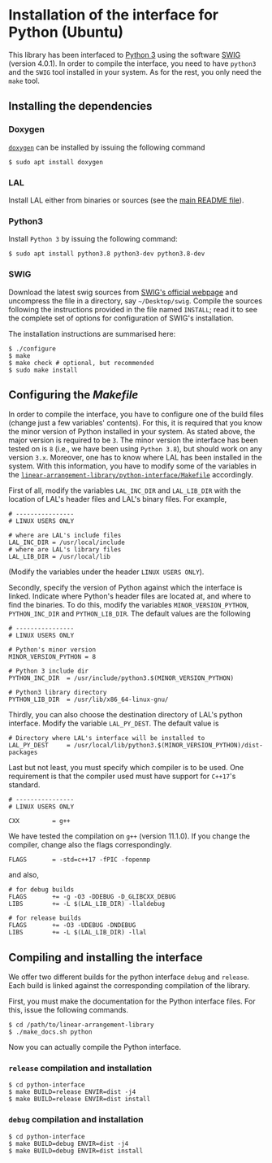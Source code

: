 # Installation of the interface for Python (Ubuntu)

This library has been interfaced to [Python 3](https://www.python.org/) using the software [SWIG](http://www.swig.org/) (version 4.0.1). In order to compile the interface, you need to have `python3` and the `SWIG` tool installed in your system. As for the rest, you only need the `make` tool.

## Installing the dependencies

### Doxygen

[`doxygen`](https://www.doxygen.nl/index.html) can be installed by issuing the following command

	$ sudo apt install doxygen

### LAL

Install LAL either from binaries or sources (see the [main README file](https://github.com/LAL-project/linear-arrangement-library/blob/master/README.md)).

### Python3 

Install `Python 3` by  issuing the following command:

	$ sudo apt install python3.8 python3-dev python3.8-dev

### SWIG

Download the latest swig sources from [SWIG's official webpage](http://www.swig.org/) and uncompress the file in a directory, say `~/Desktop/swig`. Compile the sources following the instructions provided in the file named `INSTALL`; read it to see the complete set of options for configuration of SWIG's installation.

The installation instructions are summarised here:

	$ ./configure
	$ make
	$ make check # optional, but recommended
	$ sudo make install

## Configuring the _Makefile_

In order to compile the interface, you have to configure one of the build files (change just a few variables' contents). For this, it is required that you know the minor version of Python installed in your system. As stated above, the major version is required to be `3`. The minor version the interface has been tested on is `8` (i.e., we have been using `Python 3.8`), but should work on any version `3.x`. Moreover, one has to know where LAL has been installed in the system. With this information, you have to modify some of the variables in the [`linear-arrangement-library/python-interface/Makefile`](https://github.com/LAL-project/linear-arrangement-library/blob/master/python-interface/Makefile) accordingly.

First of all, modify the variables `LAL_INC_DIR` and `LAL_LIB_DIR` with the location of LAL's header files and LAL's binary files. For example,

	# ----------------
	# LINUX USERS ONLY
	
	# where are LAL's include files
	LAL_INC_DIR = /usr/local/include
	# where are LAL's library files
	LAL_LIB_DIR = /usr/local/lib

(Modify the variables under the header `LINUX USERS ONLY`).

Secondly, specify the version of Python against which the interface is linked. Indicate where Python's header files are located at, and where to find the binaries. To do this, modify the variables `MINOR_VERSION_PYTHON`, `PYTHON_INC_DIR` and `PYTHON_LIB_DIR`. The default values are the following

	# ----------------
	# LINUX USERS ONLY
	
	# Python's minor version
	MINOR_VERSION_PYTHON = 8
	
	# Python 3 include dir
	PYTHON_INC_DIR	= /usr/include/python3.$(MINOR_VERSION_PYTHON)
	
	# Python3 library directory
	PYTHON_LIB_DIR	= /usr/lib/x86_64-linux-gnu/
	
Thirdly, you can also choose the destination directory of LAL's python interface. Modify the variable `LAL_PY_DEST`. The default value is

	# Directory where LAL's interface will be installed to
	LAL_PY_DEST		= /usr/local/lib/python3.$(MINOR_VERSION_PYTHON)/dist-packages

Last but not least, you must specify which compiler is to be used. One requirement is that the compiler used must have support for `C++17`'s standard.

	# ----------------
	# LINUX USERS ONLY
	
	CXX			= g++
	
We have tested the compilation on `g++` (version 11.1.0). If you change the compiler, change also the flags correspondingly.

	FLAGS		= -std=c++17 -fPIC -fopenmp

and also,

	# for debug builds
	FLAGS		+= -g -O3 -DDEBUG -D_GLIBCXX_DEBUG
	LIBS		+= -L $(LAL_LIB_DIR) -llaldebug

	# for release builds
	FLAGS		+= -O3 -UDEBUG -DNDEBUG
	LIBS		+= -L $(LAL_LIB_DIR) -llal

## Compiling and installing the interface

We offer two different builds for the python interface `debug` and `release`. Each build is linked against the corresponding compilation of the library.

First, you must make the documentation for the Python interface files. For this, issue the following commands.

	$ cd /path/to/linear-arrangement-library
	$ ./make_docs.sh python

Now you can actually compile the Python interface.

### `release` compilation and installation

	$ cd python-interface
	$ make BUILD=release ENVIR=dist -j4
	$ make BUILD=release ENVIR=dist install

### `debug` compilation and installation

	$ cd python-interface
	$ make BUILD=debug ENVIR=dist -j4
	$ make BUILD=debug ENVIR=dist install
